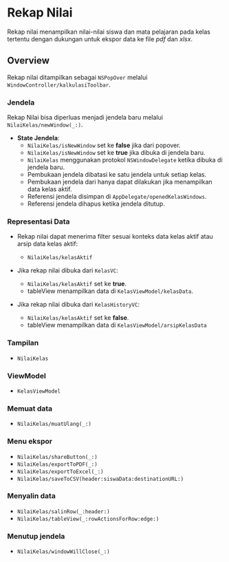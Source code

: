 # Rekap Nilai

Rekap nilai menampilkan nilai-nilai siswa dan mata pelajaran pada kelas tertentu dengan dukungan untuk ekspor data ke file *pdf* dan *xlsx*.

## Overview

Rekap nilai ditampilkan sebagai `NSPopOver` melalui ``WindowController/kalkulasiToolbar``.

### Jendela

Rekap Nilai bisa diperluas menjadi jendela baru melalui ``NilaiKelas/newWindow(_:)``.

- **State Jendela**:
    - ``NilaiKelas/isNewWindow`` set ke **false** jika dari popover.
    - ``NilaiKelas/isNewWindow`` set ke **true** jika dibuka di jendela baru.
    - ``NilaiKelas`` menggunakan protokol `NSWindowDelegate` ketika dibuka di jendela baru.
    - Pembukaan jendela dibatasi ke satu jendela untuk setiap kelas.
    - Pembukaan jendela dari hanya dapat dilakukan jika menampilkan data kelas aktif.
    - Referensi jendela disimpan di ``AppDelegate/openedKelasWindows``.
    - Referensi jendela dihapus ketika jendela ditutup.


### Representasi Data

- Rekap nilai dapat menerima filter sesuai konteks data kelas aktif atau arsip data kelas aktif:
    - ``NilaiKelas/kelasAktif``

- Jika rekap nilai dibuka dari ``KelasVC``:
    - ``NilaiKelas/kelasAktif`` set ke **true**.
    - tableView menampilkan data di ``KelasViewModel/kelasData``.

- Jika rekap nilai dibuka dari ``KelasHistoryVC``:
    - ``NilaiKelas/kelasAktif`` set ke **false**.
    - tableView menampilkan data di ``KelasViewModel/arsipKelasData``


### Tampilan

- ``NilaiKelas``

### ViewModel

- ``KelasViewModel``

### Memuat data

- ``NilaiKelas/muatUlang(_:)``

### Menu ekspor

- ``NilaiKelas/shareButton(_:)``
- ``NilaiKelas/exportToPDF(_:)``
- ``NilaiKelas/exportToExcel(_:)``
- ``NilaiKelas/saveToCSV(header:siswaData:destinationURL:)``

### Menyalin data

- ``NilaiKelas/salinRow(_:header:)``
- ``NilaiKelas/tableView(_:rowActionsForRow:edge:)``

### Menutup jendela

- ``NilaiKelas/windowWillClose(_:)``
